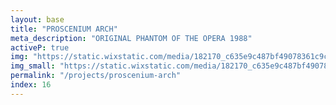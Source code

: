 ```yaml
---
layout: base
title: "PROSCENIUM ARCH"
meta_description: "ORIGINAL PHANTOM OF THE OPERA 1988"
activeP: true
img: "https://static.wixstatic.com/media/182170_c635e9c487bf49078361c9cc89e67814~mv2.png"
img_small: "https://static.wixstatic.com/media/182170_c635e9c487bf49078361c9cc89e67814~mv2.png"
permalink: "/projects/proscenium-arch"
index: 16
---
```

